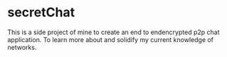 # secretChat
This is a side project of mine to create an end to endencrypted p2p chat application. To learn more about and solidify my current knowledge of networks.
